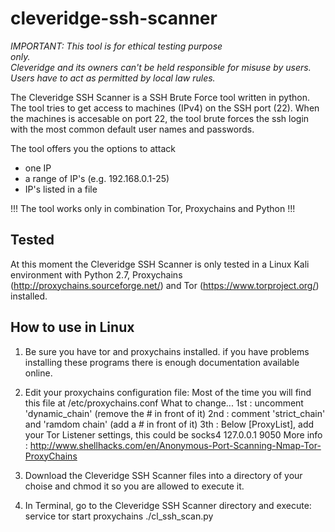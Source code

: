 cleveridge-ssh-scanner
======================
*IMPORTANT:
This tool is for ethical testing purpose  
only.                                  
Cleveridge and its owners can't be held responsible for misuse by users.
Users have to act as permitted by local
law rules.*

The Cleveridge SSH Scanner is a SSH Brute Force tool written in python. The tool tries to get access to machines (IPv4) on the SSH port (22). When the machines is accesable on port 22, the tool brute forces the ssh login with the most common default user names and passwords.

The tool offers you the options to attack
- one IP
- a range of IP's (e.g. 192.168.0.1-25)
- IP's listed in a file

!!! The tool works only in combination Tor, Proxychains and Python !!!


Tested
------
At this moment the Cleveridge SSH Scanner is only tested in a Linux Kali environment with Python 2.7, Proxychains (http://proxychains.sourceforge.net/) and Tor (https://www.torproject.org/) installed.


How to use in Linux
-------------------
1. Be sure you have tor and proxychains installed.
   if you have problems installing these programs there is enough documentation available online.

2. Edit your proxychains configuration file:
   Most of the time you will find this file at /etc/proxychains.conf
   What to change...
      1st : uncomment 'dynamic_chain' (remove the # in front of it)
      2nd : comment 'strict_chain' and 'ramdom chain' (add a # in front of it)
      3th : Below [ProxyList], add your Tor Listener settings, this could be
            socks4 127.0.0.1 9050
      More info : http://www.shellhacks.com/en/Anonymous-Port-Scanning-Nmap-Tor-ProxyChains

3. Download the Cleveridge SSH Scanner files into a directory of your choise and chmod it so you are allowed to execute it.

4. In Terminal, go to the Cleveridge SSH Scanner directory and execute:
    service tor start
    proxychains ./cl_ssh_scan.py
